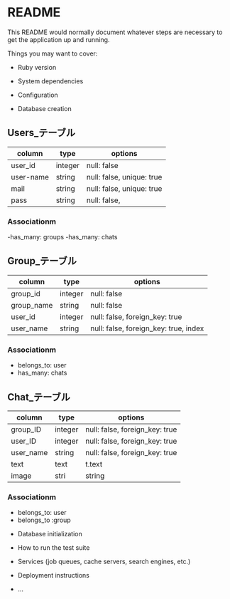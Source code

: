 # README

This README would normally document whatever steps are necessary to get the
application up and running.

Things you may want to cover:

* Ruby version

* System dependencies

* Configuration

* Database creation
## Users_テーブル
|column|type|options|
|------|----|-------|
|user_id|integer|null: false|
|user-name|string|null: false, unique: true|
|mail|string|null: false, unique: true|
|pass|string|null: false,|

### Associationm
-has_many: groups
-has_many: chats


## Group_テーブル
|column|type|options|
|------|----|-------|
|group_id|integer|null: false|
|group_name|string|null: false|
|user_id|integer|null: false, foreign_key: true|
|user_name|string|null: false, foreign_key: true, index|

### Associationm
- belongs_to: user
- has_many: chats


## Chat_テーブル
|column|type|options|
|------|----|-------|
|group_ID|integer|null: false, foreign_key: true|
|user_ID|integer|null: false, foreign_key: true|
|user_name|string|null: false, foreign_key: true|
|text|text|t.text|
|image|stri|string||

### Associationm
- belongs_to: user
- belongs_to :group

* Database initialization

* How to run the test suite

* Services (job queues, cache servers, search engines, etc.)

* Deployment instructions

* ...
